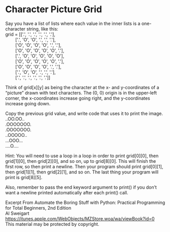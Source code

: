 
# Character Picture Grid

Say you have a list of lists where each value in the inner lists is a one-character string, like this:  
grid = [['.', '.', '.', '.', '.', '.'],  
        ['.', 'O', 'O', '.', '.', '.'],  
        ['O', 'O', 'O', 'O', '.', '.'],  
        ['O', 'O', 'O', 'O', 'O', '.'],  
        ['.', 'O', 'O', 'O', 'O', 'O'],  
        ['O', 'O', 'O', 'O', 'O', '.'],  
        ['O', 'O', 'O', 'O', '.', '.'],  
        ['.', 'O', 'O', '.', '.', '.'],  
        ['.', '.', '.', '.', '.', '.']]  

Think of grid[x][y] as being the character at the x- and y-coordinates of a “picture” drawn with text characters. The (0, 0) origin is in the upper-left corner, the x-coordinates increase going right, and the y-coordinates increase going down.  

Copy the previous grid value, and write code that uses it to print the image.  
..OO.OO..  
.OOOOOOO.  
.OOOOOOO.  
..OOOOO..  
...OOO...  
....O....  

Hint: You will need to use a loop in a loop in order to print grid[0][0], then grid[1][0], then grid[2][0], and so on, up to grid[8][0]. This will finish the first row, so then print a newline. Then your program should print grid[0][1], then grid[1][1], then grid[2][1], and so on. The last thing your program will print is grid[8][5].  

Also, remember to pass the end keyword argument to print() if you don’t want a newline printed automatically after each print() call.  

Excerpt From Automate the Boring Stuff with Python: Practical Programming for Total Beginners, 2nd Edition  
Al Sweigart  
https://itunes.apple.com/WebObjects/MZStore.woa/wa/viewBook?id=0  
This material may be protected by copyright.
